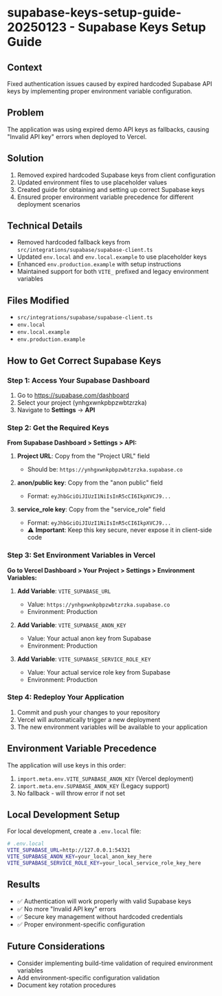 # supabase-keys-setup-guide-20250123 - Supabase Keys Setup Guide

## Context
Fixed authentication issues caused by expired hardcoded Supabase API keys by implementing proper environment variable configuration.

## Problem
The application was using expired demo API keys as fallbacks, causing "Invalid API key" errors when deployed to Vercel.

## Solution
1. Removed expired hardcoded Supabase keys from client configuration
2. Updated environment files to use placeholder values
3. Created guide for obtaining and setting up correct Supabase keys
4. Ensured proper environment variable precedence for different deployment scenarios

## Technical Details
- Removed hardcoded fallback keys from `src/integrations/supabase/supabase-client.ts`
- Updated `env.local` and `env.local.example` to use placeholder keys
- Enhanced `env.production.example` with setup instructions
- Maintained support for both `VITE_` prefixed and legacy environment variables

## Files Modified
- `src/integrations/supabase/supabase-client.ts`
- `env.local`
- `env.local.example`
- `env.production.example`

## How to Get Correct Supabase Keys

### Step 1: Access Your Supabase Dashboard
1. Go to https://supabase.com/dashboard
2. Select your project (ynhgxwnkpbpzwbtzrzka)
3. Navigate to **Settings** → **API**

### Step 2: Get the Required Keys

**From Supabase Dashboard > Settings > API:**

1. **Project URL**: Copy from the "Project URL" field
   - Should be: `https://ynhgxwnkpbpzwbtzrzka.supabase.co`

2. **anon/public key**: Copy from the "anon public" field
   - Format: `eyJhbGciOiJIUzI1NiIsInR5cCI6IkpXVCJ9...`

3. **service_role key**: Copy from the "service_role" field
   - Format: `eyJhbGciOiJIUzI1NiIsInR5cCI6IkpXVCJ9...`
   - ⚠️ **Important**: Keep this key secure, never expose it in client-side code

### Step 3: Set Environment Variables in Vercel

**Go to Vercel Dashboard > Your Project > Settings > Environment Variables:**

1. **Add Variable**: `VITE_SUPABASE_URL`
   - Value: `https://ynhgxwnkpbpzwbtzrzka.supabase.co`
   - Environment: Production

2. **Add Variable**: `VITE_SUPABASE_ANON_KEY`
   - Value: Your actual anon key from Supabase
   - Environment: Production

3. **Add Variable**: `VITE_SUPABASE_SERVICE_ROLE_KEY`
   - Value: Your actual service role key from Supabase
   - Environment: Production

### Step 4: Redeploy Your Application

1. Commit and push your changes to your repository
2. Vercel will automatically trigger a new deployment
3. The new environment variables will be available to your application

## Environment Variable Precedence

The application will use keys in this order:
1. `import.meta.env.VITE_SUPABASE_ANON_KEY` (Vercel deployment)
2. `import.meta.env.SUPABASE_ANON_KEY` (Legacy support)
3. No fallback - will throw error if not set

## Local Development Setup

For local development, create a `.env.local` file:

```bash
# .env.local
VITE_SUPABASE_URL=http://127.0.0.1:54321
VITE_SUPABASE_ANON_KEY=your_local_anon_key_here
VITE_SUPABASE_SERVICE_ROLE_KEY=your_local_service_role_key_here
```

## Results
- ✅ Authentication will work properly with valid Supabase keys
- ✅ No more "Invalid API key" errors
- ✅ Secure key management without hardcoded credentials
- ✅ Proper environment-specific configuration

## Future Considerations
- Consider implementing build-time validation of required environment variables
- Add environment-specific configuration validation
- Document key rotation procedures
